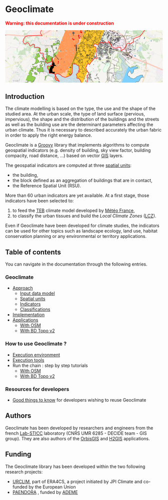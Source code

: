 # Geoclimate

<span style="color:red">**Warning: this documentation is under construction**</span>

![bandeau_geoclimate](./resources/images/readme/bandeau_geoclimate.png)


## Introduction

The climate modelling is based on the type, the use and the shape of the studied area. 
At the urban scale, the type of land surface (pervious, impervious), the shape and the distribution of the buildings and the streets as well as the building use are the determinant parameters affecting the urban climate. 
Thus it is necessary to described accurately the urban fabric in order to apply the right energy balance. 

Geoclimate is a [Groovy](http://groovy-lang.org/) library that implements algorithms to compute geospatial indicators (e.g. density of building, sky view factor, building compacity, road distance, ...) based on vector [GIS](https://en.wikipedia.org/wiki/Geographic_information_system) layers.


The geospatial indicators are computed at three [spatial units](./chain_documentation/spatial_units/spatial_units.md):
- the building,
- the block defined as an aggregation of buildings that are in contact,
- the Reference Spatial Unit (RSU).

More than 60 urban indicators are yet available. At a first stage, those indicators have been selected to:
1. to feed the [TEB](http://www.umr-cnrm.fr/spip.php?article199) climate model developed by [Météo France](http://www.meteofrance.com),
2. to classify the urban tissues and build the *Local Climate Zones* ([LCZ](http://www.wudapt.org/lcz/)).

Even if Geoclimate have been developed for climate studies, the indicators can be used for other topics such as landscape ecology, land use, habitat conservation planning or any environmental or territory applications.


## Table of contents

You can navigate in the documentation through the following entries.

### Geoclimate

- [Approach](./chain_documentation/approach.md)
  - [Input data model](./chain_documentation/input_data_model.md)
  - [Spatial units](./chain_documentation/spatial_units/spatial_units.md)
  - [Indicators](./chain_documentation/indicators/indicators.md)
  - [Classifications](./chain_documentation/classsifications/classifications.md)  
- [Implementation](./chain_documentation/implementation.md)
- [Applications](./chain_documentation/workflow/description.md)
  - [With OSM](./chain_documentation/workflow/osm/intro.md)
  - [With BD Topo v2](./chain_documentation/workflow/bd_topo_v2/intro.md)

### How to use Geoclimate ?

- [Execution environment](./for_users/execution_environment.md)
- [Execution tools](./for_users/execution_tools.md)
- Run the chain : step by step tutorials
  - [With OSM](./for_users/execution_examples/run_osm.md)
  - [With BD Topo v2](./for_users/execution_examples/run_bd_topo_v2.md)

### Resources for developers

- [Good things to know](./for_developers/info.md) for developers wishing to reuse Geoclimate



## Authors

Geoclimate has been developed by researchers and engineers from the french [Lab-STICC](https://www.labsticc.fr/en/index/) laboratory (CNRS UMR 6285 - DECIDE team - GIS group). They are also authors of the [OrbisGIS](http://orbisgis.org/) and [H2GIS](http://h2gis.org/) applications.

## Funding

The Geoclimate library has been developed within the two following research projects:

- [URCLIM](http://www.urclim.eu/), part of ERA4CS, a project initiated by JPI Climate and co-funded by the European Union
- [PAENDORA](https://www.ademe.fr/sites/default/files/assets/documents/aprademeprojetsretenusen2017.pdf#page=39) , funded by [ADEME](https://www.ademe.fr/)